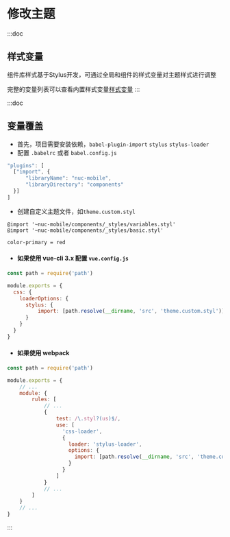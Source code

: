 # 修改主题

:::doc
## 样式变量
组件库样式基于Stylus开发，可通过全局和组件的样式变量对主题样式进行调整

完整的变量列表可以查看内置样式变量[样式变量](https://github.com/Naclplus/nuc-mobile/blob/master/components/_styles/variables.styl)
:::

:::doc
## 变量覆盖
* 首先，项目需要安装依赖，`babel-plugin-import` `stylus` `stylus-loader`
* 配置 `.babelrc` 或者 `babel.config.js`
```javascript
"plugins": [
  ["import", {
      "libraryName": "nuc-mobile",
      "libraryDirectory": "components"
  }]
]
```
* 创建自定义主题文件，如`theme.custom.styl`
```stylus
@import '~nuc-mobile/components/_styles/variables.styl'
@import '~nuc-mobile/components/_styles/basic.styl'

color-primary = red
```
* #### 如果使用 vue-cli 3.x 配置 `vue.config.js`
```javascript
const path = require('path')

module.exports = {
  css: {
    loaderOptions: {
      stylus: {
          import: [path.resolve(__dirname, 'src', 'theme.custom.styl')]
      }
    }
  }
}
```
* #### 如果使用 webpack
```javascript
const path = require('path')

module.exports = {
    // ...
    module: {
        rules: [
            // ...
            {
                test: /\.styl?(us)$/,
                use: [
                  'css-loader',
                  {
                    loader: 'stylus-loader',
                    options: {
                      import: [path.resolve(__dirname, 'src', 'theme.custom.styl')]
                    }
                  }
                ]
            }
            // ...
        ]        
    }
    // ...
}
```
:::
